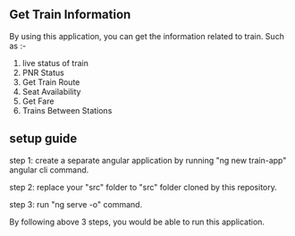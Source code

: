 ## Get Train Information
By using this application, you can get the information related to train. Such as :-

1. live status of train
2. PNR Status
3. Get Train Route
4. Seat Availability
5. Get Fare
6. Trains Between Stations

## setup guide 

step 1: create a separate angular application by running "ng new train-app" angular cli command.

step 2: replace your "src" folder to "src" folder cloned by this repository.

step 3: run "ng serve -o" command.

By following above 3 steps, you would be able to run this application.
